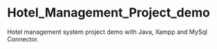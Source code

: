 # Hotel_Management_Project_demo
Hotel management system project demo with Java, Xampp and MySql Connector.
